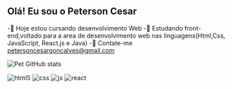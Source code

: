 ## Olá! Eu sou o Peterson Cesar 
-📗 Hoje estou cursando desenvolvimento Web 
-📗 Estudando front-end,voltado para a area de desenvolvimento web  nas linguagens(Html,Css, JavaScript, React.js e Java)
-📇 Contate-me petersoncesargoncalves@gmail.com  

![Pet GitHub stats](https://github-readme-stats.vercel.app/api?username=devPet&show_icons=true&theme=dracula&count_private=true)
<div style="display: inline_block">
  <img align="center" alt="html5" src="https://img.shields.io/badge/HTML5-E34F26?style=for-the-badge&logo=html5&logoColor=white" />
  <img align="center" alt="css" src="https://img.shields.io/badge/CSS3-1572B6?style=for-the-badge&logo=css3&logoColor=white" />
  <img align="center" alt="js" src="https://img.shields.io/badge/JavaScript-F7DF1E?style=for-the-badge&logo=javascript&logoColor=black" />
  <img align="center" alt="react" src="https://img.shields.io/badge/React-20232A?style=for-the-badge&logo=react&logoColor=61DAFB" />
</div><br/>
